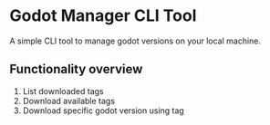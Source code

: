 # Godot Manager CLI Tool
A simple CLI tool to manage godot versions on your local machine.

## Functionality overview
1. List downloaded tags
2. Download available tags
3. Download specific godot version using tag